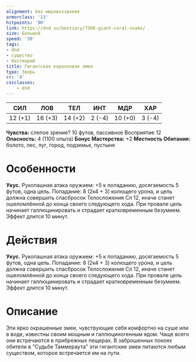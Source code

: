 ```yaml
---
alignment: без мировоззрения
armorclass: '13'
hitpoints: '90'
link: https://dnd.su/bestiary/7506-giant-coral-snake/
size: Большой
speed: '30'
tags:
- dnd
- существо
- бестиарий
title: Гигантская коралловая змея
type: Зверь
cr: '4'
cssclasses:
    - dnd
---
```



| СИЛ | ЛОВ | ТЕЛ | ИНТ | МДР | ХАР |
|---|---|---|---|---|---|
| 12 (+1) | 16 (+3) | 14 (+2) | 2 (-4) | 10 (+0) | 3 (-4) |
**Чувства:** слепое зрение? 10 футов, пассивное Восприятие 12
**Опасность:** 4 (1100 опыта)
**Бонус Мастерства:** +2
**Местность Обитания:** болото, лес, луг, город, подземье, пустыня


# Особенности
**Укус.** Рукопашная атака оружием: +5 к попаданию, досягаемость 5 футов, одна цель. Попадание: 8 (2к4 + 3) колющего урона, и цель должна совершить спасбросок Телосложения Сл 12, иначе станет ошеломлённой до конца своего следующего хода. При провале цель начинает галлюцинировать и страдает кратковременным безумием. Эффект длится 10 минут.


# Действия
**Укус.** Рукопашная атака оружием: +5 к попаданию, досягаемость 5 футов, одна цель. Попадание: 8 (2к4 + 3) колющего урона, и цель должна совершить спасбросок Телосложения Сл 12, иначе станет ошеломлённой до конца своего следующего хода. При провале цель начинает галлюцинировать и страдает кратковременным безумием. Эффект длится 10 минут.


# Описание
Эти ярко окрашенные змеи, чувствующие себя комфортно на суше или в воде, известны своим мощным и галлюциногенным ядом. Чаще всего они встречаются в прибрежных пещерах. В заброшенных покоях обители в "Судьбе Таммераута" эти гигантские змеи питаются любым существом, которое встречается им на пути.